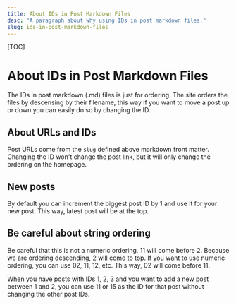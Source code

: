 ```yaml
---
title: About IDs in Post Markdown Files
desc: "A paragraph about why using IDs in post markdown files."
slug: ids-in-post-markdown-files
---
```


[TOC]

# About IDs in Post Markdown Files

The IDs in post markdown (.md) files is just for ordering. The site orders the files by descensing by their filename,
this way if you want to move a post up or down you can easily do so by changing the ID.

## About URLs and IDs

Post URLs come from the `slug` defined above markdown front matter. Changing the ID won't change the post link, but 
it will only change the ordering on the homepage.

## New posts

By default you can increment the biggest post ID by 1 and use it for your new post. This way, latest post will be at 
the top.

## Be careful about string ordering

Be careful that this is not a numeric ordering, 11 will come before 2. Because we are ordering descending, 2 will 
come to top. If you want to use numeric ordering, you can use 02, 11, 12, etc. This way, 02 will come before 11.

When you have posts with IDs 1, 2, 3 and you want to add a new post between 1 and 2, you can use 11 or 15 as the ID 
for that post without changing the other post IDs.

